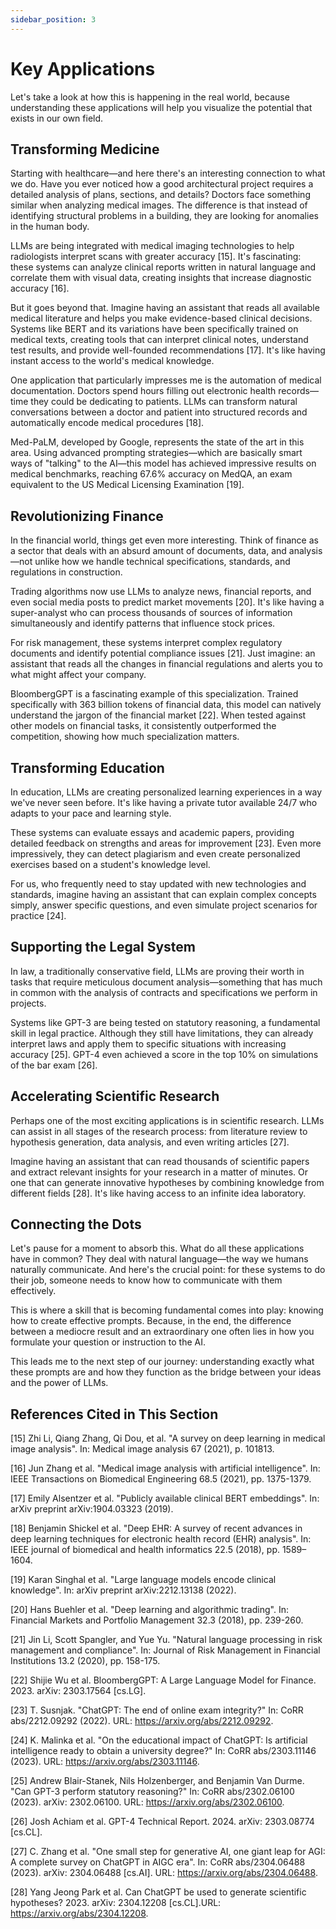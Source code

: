 ```yaml
---
sidebar_position: 3
---
```


# Key Applications

Let's take a look at how this is happening in the real world, because understanding these applications will help you visualize the potential that exists in our own field.

## Transforming Medicine

Starting with healthcare—and here there's an interesting connection to what we do. Have you ever noticed how a good architectural project requires a detailed analysis of plans, sections, and details? Doctors face something similar when analyzing medical images. The difference is that instead of identifying structural problems in a building, they are looking for anomalies in the human body.

LLMs are being integrated with medical imaging technologies to help radiologists interpret scans with greater accuracy [15]. It's fascinating: these systems can analyze clinical reports written in natural language and correlate them with visual data, creating insights that increase diagnostic accuracy [16].

But it goes beyond that. Imagine having an assistant that reads all available medical literature and helps you make evidence-based clinical decisions. Systems like BERT and its variations have been specifically trained on medical texts, creating tools that can interpret clinical notes, understand test results, and provide well-founded recommendations [17]. It's like having instant access to the world's medical knowledge.

One application that particularly impresses me is the automation of medical documentation. Doctors spend hours filling out electronic health records—time they could be dedicating to patients. LLMs can transform natural conversations between a doctor and patient into structured records and automatically encode medical procedures [18].

Med-PaLM, developed by Google, represents the state of the art in this area. Using advanced prompting strategies—which are basically smart ways of "talking" to the AI—this model has achieved impressive results on medical benchmarks, reaching 67.6% accuracy on MedQA, an exam equivalent to the US Medical Licensing Examination [19].

## Revolutionizing Finance

In the financial world, things get even more interesting. Think of finance as a sector that deals with an absurd amount of documents, data, and analysis—not unlike how we handle technical specifications, standards, and regulations in construction.

Trading algorithms now use LLMs to analyze news, financial reports, and even social media posts to predict market movements [20]. It's like having a super-analyst who can process thousands of sources of information simultaneously and identify patterns that influence stock prices.

For risk management, these systems interpret complex regulatory documents and identify potential compliance issues [21]. Just imagine: an assistant that reads all the changes in financial regulations and alerts you to what might affect your company.

BloombergGPT is a fascinating example of this specialization. Trained specifically with 363 billion tokens of financial data, this model can natively understand the jargon of the financial market [22]. When tested against other models on financial tasks, it consistently outperformed the competition, showing how much specialization matters.

## Transforming Education

In education, LLMs are creating personalized learning experiences in a way we've never seen before. It's like having a private tutor available 24/7 who adapts to your pace and learning style.

These systems can evaluate essays and academic papers, providing detailed feedback on strengths and areas for improvement [23]. Even more impressively, they can detect plagiarism and even create personalized exercises based on a student's knowledge level.

For us, who frequently need to stay updated with new technologies and standards, imagine having an assistant that can explain complex concepts simply, answer specific questions, and even simulate project scenarios for practice [24].

## Supporting the Legal System

In law, a traditionally conservative field, LLMs are proving their worth in tasks that require meticulous document analysis—something that has much in common with the analysis of contracts and specifications we perform in projects.

Systems like GPT-3 are being tested on statutory reasoning, a fundamental skill in legal practice. Although they still have limitations, they can already interpret laws and apply them to specific situations with increasing accuracy [25]. GPT-4 even achieved a score in the top 10% on simulations of the bar exam [26].

## Accelerating Scientific Research

Perhaps one of the most exciting applications is in scientific research. LLMs can assist in all stages of the research process: from literature review to hypothesis generation, data analysis, and even writing articles [27].

Imagine having an assistant that can read thousands of scientific papers and extract relevant insights for your research in a matter of minutes. Or one that can generate innovative hypotheses by combining knowledge from different fields [28]. It's like having access to an infinite idea laboratory.

## Connecting the Dots

Let's pause for a moment to absorb this. What do all these applications have in common? They deal with natural language—the way we humans naturally communicate. And here's the crucial point: for these systems to do their job, someone needs to know how to communicate with them effectively.

This is where a skill that is becoming fundamental comes into play: knowing how to create effective prompts. Because, in the end, the difference between a mediocre result and an extraordinary one often lies in how you formulate your question or instruction to the AI.

This leads me to the next step of our journey: understanding exactly what these prompts are and how they function as the bridge between your ideas and the power of LLMs.

## References Cited in This Section

[15] Zhi Li, Qiang Zhang, Qi Dou, et al. "A survey on deep learning in medical image analysis". In: Medical image analysis 67 (2021), p. 101813.

[16] Jun Zhang et al. "Medical image analysis with artificial intelligence". In: IEEE Transactions on Biomedical Engineering 68.5 (2021), pp. 1375-1379.

[17] Emily Alsentzer et al. "Publicly available clinical BERT embeddings". In: arXiv preprint arXiv:1904.03323 (2019).

[18] Benjamin Shickel et al. "Deep EHR: A survey of recent advances in deep learning techniques for electronic health record (EHR) analysis". In: IEEE journal of biomedical and health informatics 22.5 (2018), pp. 1589–1604.

[19] Karan Singhal et al. "Large language models encode clinical knowledge". In: arXiv preprint arXiv:2212.13138 (2022).

[20] Hans Buehler et al. "Deep learning and algorithmic trading". In: Financial Markets and Portfolio Management 32.3 (2018), pp. 239-260.

[21] Jin Li, Scott Spangler, and Yue Yu. "Natural language processing in risk management and compliance". In: Journal of Risk Management in Financial Institutions 13.2 (2020), pp. 158-175.

[22] Shijie Wu et al. BloombergGPT: A Large Language Model for Finance. 2023. arXiv: 2303.17564 [cs.LG].

[23] T. Susnjak. "ChatGPT: The end of online exam integrity?" In: CoRR abs/2212.09292 (2022). URL: https://arxiv.org/abs/2212.09292.

[24] K. Malinka et al. "On the educational impact of ChatGPT: Is artificial intelligence ready to obtain a university degree?" In: CoRR abs/2303.11146 (2023). URL: https://arxiv.org/abs/2303.11146.

[25] Andrew Blair-Stanek, Nils Holzenberger, and Benjamin Van Durme. "Can GPT-3 perform statutory reasoning?" In: CoRR abs/2302.06100 (2023). arXiv: 2302.06100. URL: https://arxiv.org/abs/2302.06100.

[26] Josh Achiam et al. GPT-4 Technical Report. 2024. arXiv: 2303.08774 [cs.CL].

[27] C. Zhang et al. "One small step for generative AI, one giant leap for AGI: A complete survey on ChatGPT in AIGC era". In: CoRR abs/2304.06488 (2023). arXiv: 2304.06488 [cs.AI]. URL: https://arxiv.org/abs/2304.06488.

[28] Yang Jeong Park et al. Can ChatGPT be used to generate scientific hypotheses? 2023. arXiv: 2304.12208 [cs.CL].URL: https://arxiv.org/abs/2304.12208.